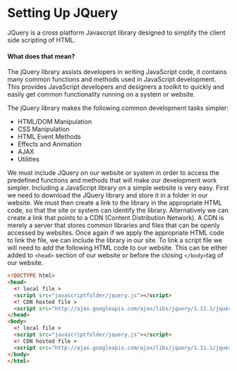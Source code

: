 # Setting Up JQuery

JQuery is a cross platform Javascript library designed to simplify the client
side scripting of HTML.

#### What does that mean?
The jQuery library assists developers in writing JavaScript code, it contains
many common functions and methods used in JavaScript development. This provides
JavaScript developers and designers a toolkit to quickly and easily get common
functionality running on a system or website.

The jQuery library makes the following common development tasks simpler:

* HTML/DOM Manipulation
* CSS Manipulation
* HTML Event Methods
* Effects and Animation
* AJAX
* Utilities

We must include JQuery on our website or system in order to access the
predefined functions and methods that will make our development work simpler.
Including a JavaScript library on a simple website is very easy. First we need
to download the JQuery library and store it in a folder in our website. We must
then create a link to the library in the appropriate HTML code, so that the site
or system can identify the library. Alternatively we can create a link that
points to a CDN (Content Distribution Network). A CDN is merely a server that
stores common libraries and files that can be openly accessed by websites. Once
again if we apply the appropriate HTML code to link the file, we can include the
library in our site. To link a script file we will need to add the following
HTML code to our website. This can be either added to `<head>` section of our
website or before the closing `</body>`tag of our website.

```html
<!DOCTYPE html>
<head>
  <!­­ local file ­­>
  <script src="javascriptfolder/jquery.js"></script>
  <!­­ CDN hosted file ­­>
  <script src="http://ajax.googleapis.com/ajax/libs/jquery/1.11.1/jquery.min.js"></script>
</head>
<body>
  <!­­ local file ­­>
  <script src="javascriptfolder/jquery.js"></script>
  <!­­ CDN hosted file ­­>
  <script src="http://ajax.googleapis.com/ajax/libs/jquery/1.11.1/jquery.min.js"></script>
</body>
</html>
